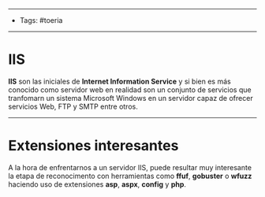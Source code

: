 -----
- Tags: #toeria 
- -----
# IIS 

**IIS** son las iniciales de **Internet Information Service** y si bien es más conocido como servidor web en realidad son un conjunto de servicios que tranfomarn un sistema Microsoft Windows en un servidor capaz de ofrecer servicios Web, FTP y SMTP entre otros.

-----
# Extensiones interesantes 

A la hora de enfrentarnos a un servidor IIS, puede resultar muy interesante la etapa de reconocimento con herramientas como **ffuf**, **gobuster** o **wfuzz** haciendo uso de extensiones **asp**, **aspx**, **config** y **php**.

